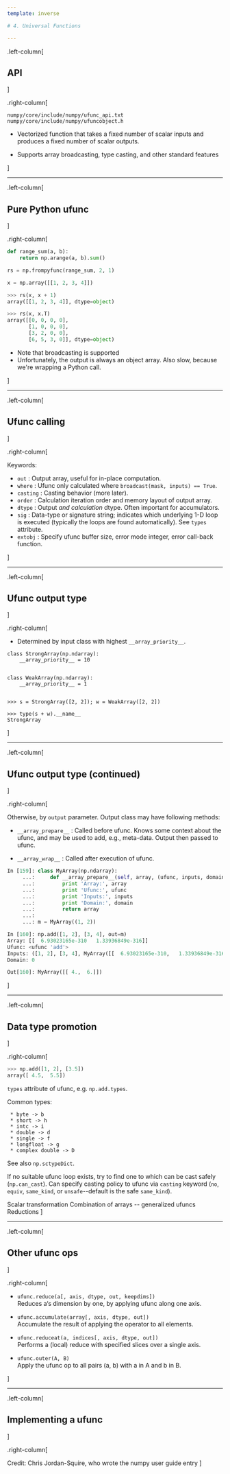 ```yaml
---
template: inverse

# 4. Universal Functions

---
```


.left-column[
  ## API
]

.right-column[

``numpy/core/include/numpy/ufunc_api.txt``
``numpy/core/include/numpy/ufuncobject.h``

- Vectorized function that takes a fixed number of scalar inputs and produces a
fixed number of scalar outputs.

- Supports array broadcasting, type casting, and other standard features

]

---

.left-column[
  ## Pure Python ufunc
]

.right-column[

```python
def range_sum(a, b):
    return np.arange(a, b).sum()

rs = np.frompyfunc(range_sum, 2, 1)

x = np.array([[1, 2, 3, 4]])

>>> rs(x, x + 1)
array([[1, 2, 3, 4]], dtype=object)

>>> rs(x, x.T)
array([[0, 0, 0, 0],
       [1, 0, 0, 0],
       [3, 2, 0, 0],
       [6, 5, 3, 0]], dtype=object)
```

- Note that broadcasting is supported
- Unfortunately, the output is always an object array.  Also slow, because
  we're wrapping a Python call.

]

---

.left-column[
  ## Ufunc calling
]

.right-column[

Keywords:

- ``out`` : Output array, useful for in-place computation.
- ``where`` : Ufunc only calculated where ``broadcast(mask, inputs) == True``.
- ``casting`` : Casting behavior (more later).
- ``order`` : Calculation iteration order and memory layout of output array.
- ``dtype`` : Output *and calculation* dtype.  Often important for
  accumulators.
- ``sig`` : Data-type or signature string; indicates which underlying 1-D loop
  is executed (typically the loops are found automatically).  See ``types``
  attribute.
- ``extobj`` : Specify ufunc buffer size, error mode integer, error call-back
  function.

]

---

.left-column[
  ## Ufunc output type
]

.right-column[

- Determined by input class with highest `__array_priority__`.

```
class StrongArray(np.ndarray):
    __array_priority__ = 10


class WeakArray(np.ndarray):
    __array_priority__ = 1


>>> s = StrongArray([2, 2]); w = WeakArray([2, 2])

>>> type(s + w).__name__
StrongArray
```
]

---

.left-column[
  ## Ufunc output type (continued)
]

.right-column[

Otherwise, by ``output`` parameter.  Output class may have following methods:

- ``__array_prepare__`` :
  Called before ufunc. Knows some context about the ufunc, and may be used to
  add, e.g., meta-data.  Output then passed to ufunc.

- ``__array_wrap__`` : Called after execution of ufunc.

```python
In [159]: class MyArray(np.ndarray):
     ...:     def __array_prepare__(self, array, (ufunc, inputs, domain)):
     ...:         print 'Array:', array
     ...:         print 'Ufunc:', ufunc
     ...:         print 'Inputs:', inputs
     ...:         print 'Domain:', domain
     ...:         return array
     ...:
     ...: m = MyArray((1, 2))

In [160]: np.add([1, 2], [3, 4], out=m)
Array: [[  6.93023165e-310   1.33936849e-316]]
Ufunc: <ufunc 'add'>
Inputs: ([1, 2], [3, 4], MyArray([[  6.93023165e-310,   1.33936849e-316]]))
Domain: 0

Out[160]: MyArray([[ 4.,  6.]])
```

<!-- Internally, buffers are used for misaligned data, swapped data, and data
that has to be converted from one data type to another. The size of internal
buffers is settable on a per-thread basis. There can be up to buffers of the
specified size created to handle the data from all the inputs and outputs of a
ufunc. The default size of a buffer is 10,000 elements. Whenever buffer-based
calculation would be needed, but all input arrays are smaller than the buffer
size, those misbehaved or incorrectly-typed arrays will be copied before the
calculation proceeds. Adjusting the size of the buffer may therefore alter the
speed at which ufunc calculations of various sorts are completed. A simple
interface for setting this variable is accessible using the function

setbufsize(size)        Set the size of the buffer used in ufuncs.
-->
]

---

.left-column[
  ## Data type promotion
]

.right-column[

```python
>>> np.add([1, 2], [3.5])
array([ 4.5,  5.5])
```

``types`` attribute of ufunc, e.g. ``np.add.types``.

Common types:

```
 * byte -> b
 * short -> h
 * intc -> i
 * double -> d
 * single -> f
 * longfloat -> g
 * complex double -> D
```

See also ``np.sctypeDict``.

If no suitable ufunc loop exists, try to find one to which can be cast safely
(``np.can_cast``).  Can specify casting policy to ufunc via ``casting`` keyword
(``no``, ``equiv``, ``same_kind``, or ``unsafe``--default is the safe 
``same_kind``).

Scalar transformation
Combination of arrays -- generalized ufuncs
Reductions
]

---

.left-column[
  ## Other ufunc ops
]

.right-column[

- ``ufunc.reduce(a[, axis, dtype, out, keepdims])``<br/>
  Reduces a‘s dimension by one, by applying ufunc along one axis.

- ``ufunc.accumulate(array[, axis, dtype, out])``<br/>
  Accumulate the result of applying the operator to all elements.

- ``ufunc.reduceat(a, indices[, axis, dtype, out])``<br/>
  Performs a (local) reduce with specified slices over a single axis.

- ``ufunc.outer(A, B)``<br/>
  Apply the ufunc op to all pairs (a, b) with a in A and b in B.

]

---

.left-column[
  ## Implementing a ufunc
]

.right-column[

Credit: Chris Jordan-Squire, who wrote the numpy user guide entry
]


<!-- Type resolution -->
